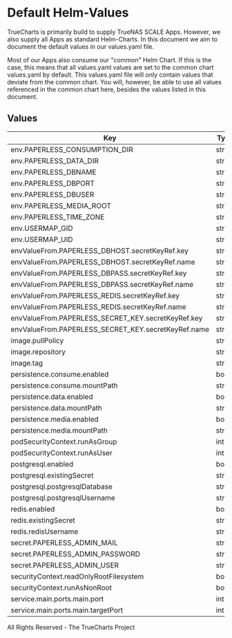 # Default Helm-Values

TrueCharts is primarily build to supply TrueNAS SCALE Apps.
However, we also supply all Apps as standard Helm-Charts. In this document we aim to document the default values in our values.yaml file.

Most of our Apps also consume our "common" Helm Chart.
If this is the case, this means that all values.yaml values are set to the common chart values.yaml by default. This values.yaml file will only contain values that deviate from the common chart.
You will, however, be able to use all values referenced in the common chart here, besides the values listed in this document.

## Values

| Key | Type | Default | Description |
|-----|------|---------|-------------|
| env.PAPERLESS_CONSUMPTION_DIR | string | `"/consume/"` |  |
| env.PAPERLESS_DATA_DIR | string | `"/data/"` |  |
| env.PAPERLESS_DBNAME | string | `"{{ .Values.postgresql.postgresqlDatabase }}"` |  |
| env.PAPERLESS_DBPORT | string | `"5432"` |  |
| env.PAPERLESS_DBUSER | string | `"{{ .Values.postgresql.postgresqlUsername }}"` |  |
| env.PAPERLESS_MEDIA_ROOT | string | `"/media/"` |  |
| env.PAPERLESS_TIME_ZONE | string | `"{{ .Values.TZ }}"` |  |
| env.USERMAP_GID | string | `"{{ .Values.podSecurityContext.fsGroup }}"` |  |
| env.USERMAP_UID | string | `"{{ .Values.security.PUID }}"` |  |
| envValueFrom.PAPERLESS_DBHOST.secretKeyRef.key | string | `"plainhost"` |  |
| envValueFrom.PAPERLESS_DBHOST.secretKeyRef.name | string | `"dbcreds"` |  |
| envValueFrom.PAPERLESS_DBPASS.secretKeyRef.key | string | `"postgresql-password"` |  |
| envValueFrom.PAPERLESS_DBPASS.secretKeyRef.name | string | `"dbcreds"` |  |
| envValueFrom.PAPERLESS_REDIS.secretKeyRef.key | string | `"url"` |  |
| envValueFrom.PAPERLESS_REDIS.secretKeyRef.name | string | `"rediscreds"` |  |
| envValueFrom.PAPERLESS_SECRET_KEY.secretKeyRef.key | string | `"PAPERLESS_SECRET_KEY"` |  |
| envValueFrom.PAPERLESS_SECRET_KEY.secretKeyRef.name | string | `"paperlessng-secrets"` |  |
| image.pullPolicy | string | `"IfNotPresent"` |  |
| image.repository | string | `"tccr.io/truecharts/paperless-ng"` |  |
| image.tag | string | `"v1.5.0@sha256:94b00a3fb7e829a6a86d8bfd01abd558d20286976501716b6148a504e6544e3a"` |  |
| persistence.consume.enabled | bool | `true` |  |
| persistence.consume.mountPath | string | `"/consume"` |  |
| persistence.data.enabled | bool | `true` |  |
| persistence.data.mountPath | string | `"/data"` |  |
| persistence.media.enabled | bool | `true` |  |
| persistence.media.mountPath | string | `"/media"` |  |
| podSecurityContext.runAsGroup | int | `0` |  |
| podSecurityContext.runAsUser | int | `0` |  |
| postgresql.enabled | bool | `true` |  |
| postgresql.existingSecret | string | `"dbcreds"` |  |
| postgresql.postgresqlDatabase | string | `"paperless-ng"` |  |
| postgresql.postgresqlUsername | string | `"paperless-ng"` |  |
| redis.enabled | bool | `true` |  |
| redis.existingSecret | string | `"rediscreds"` |  |
| redis.redisUsername | string | `"default"` |  |
| secret.PAPERLESS_ADMIN_MAIL | string | `"admin@admin.com"` |  |
| secret.PAPERLESS_ADMIN_PASSWORD | string | `"admin"` |  |
| secret.PAPERLESS_ADMIN_USER | string | `"admin"` |  |
| securityContext.readOnlyRootFilesystem | bool | `false` |  |
| securityContext.runAsNonRoot | bool | `false` |  |
| service.main.ports.main.port | int | `10140` |  |
| service.main.ports.main.targetPort | int | `8000` |  |

All Rights Reserved - The TrueCharts Project
